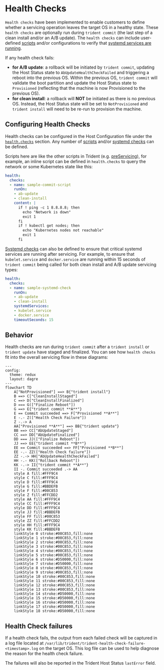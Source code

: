 
# Health Checks

`Health checks` have been implemented to enable customers to define whether a
servicing operation leaves the target OS in a healthy state. These
`health checks` are optionally run during `trident commit` (the last step of a
clean install and/or an A/B update). The `health checks` can include
user-defined [scripts](../Reference/Host-Configuration/API-Reference/Script.md)
and/or configurations to verify that
[systemd services are running](../Reference/Host-Configuration/API-Reference/SystemdCheck.md).

If any health check fails:

* **for A/B update**: a rollback will be initiated by `trident commit`,
  updating the Host Status state to `AbUpdateHealthCheckFailed` and triggering
  a reboot into the previous OS. Within the previous OS, `trident commit` will
  validate the boot partition and update the Host Status state to `Provisioned`
  (reflecting that the machine is now Provisioned to the previous OS).
* **for clean install**: a rollback will **NOT** be initiated as there is no
  previous OS. Instead, the Host Status state will be set to `NotProvisioned`
  and `trident install` will need to be re-run to provision the machine.

## Configuring Health Checks

Health checks can be configured in the Host Configuration file under the
[`health.checks`](../Reference/Host-Configuration/API-Reference/Health.md#checks-optional)
section. Any number of [scripts](../Reference/Host-Configuration/API-Reference/Script.md)
and/or [systemd checks](../Reference/Host-Configuration/API-Reference/SystemdCheck.md)
can be defined.

Scripts here are like the other scripts in Trident (e.g.
[preServicing](../Reference/Host-Configuration/API-Reference/Scripts.md#preservicing-optional)),
for example, an inline script can be defined in `health.checks` to query the
network or some Kubernetes state like this:

```yaml
health:
  checks:
  - name: sample-commit-script
    runOn:
    - ab-update
    - clean-install
    content: |
      if ! ping -c 1 8.8.8.8; then
        echo "Network is down"
        exit 1
      fi
      if ! kubectl get nodes; then
        echo "Kubernetes nodes not reachable"
        exit 1
      fi
```

[Systemd checks](../Reference/Host-Configuration/API-Reference/SystemdCheck.md)
can also be defined to ensure that critical systemd services are running after
servicing. For example, to ensure that `kubelet.service` and `docker.service`
are running within 15 seconds of `trident commit` being called for both clean
install and A/B update servicing types:

```yaml
health:
  checks:
  - name: sample-systemd-check
    runOn:
    - ab-update
    - clean-install
    systemdServices:
    - kubelet.service
    - docker.service
    timeoutSeconds: 15
```

## Behavior

Health checks are run during `trident commit` after a `trident install` or
`trident update` have staged and finalized. You can see how `health checks`
fit into the overall servicing flow in these diagrams:

```mermaid
---
config:
  theme: redux
  layout: dagre
---
flowchart TD
    A["NotProvisioned"] ==> B{"trident install"}
    B ==> C["CleanInstallStaged"]
    C ==> D["CleanInstallFinalized"]
    D === G(["Finalize Reboot"])
    G ==> E{"trident commit **A**"}
    E == Commit succeeded ==> F["Provisioned **A**"]
    E -.- Z(["Health Check Failure"])
    Z -.-> A
    AA["Provisioned **A**"] ==> BB{"trident update"}
    BB ==> CC["AbUpdateStaged"]
    CC ==> DD["AbUpdateFinalized"]
    DD === JJ(["Finalize Reboot"])
    JJ ==> EE{"trident commit **B**"}
    EE == Commit succeeded ==> FF["Provisioned **B**"]
    EE -.- ZZ(["Health Check failure"])
    ZZ -.-> HH["AbUpdateHealthCheckFailed"]
    HH -.- KK(["Rollback Reboot"])
    KK -.-> II{"trident commit **A**"}
    II -. Commit succeeded .-> AA
    style A fill:#FFF9C4
    style C fill:#FFF9C4
    style D fill:#FFF9C4
    style G fill:#BBDEFB
    style F fill:#00C853
    style Z fill:#FFCDD2
    style AA fill:#FFF9C4
    style CC fill:#FFF9C4
    style DD fill:#FFF9C4
    style JJ fill:#BBDEFB
    style FF fill:#00C853
    style ZZ fill:#FFCDD2
    style HH fill:#FFF9C4
    style KK fill:#BBDEFB
    linkStyle 0 stroke:#00C853,fill:none
    linkStyle 1 stroke:#00C853,fill:none
    linkStyle 2 stroke:#00C853,fill:none
    linkStyle 3 stroke:#00C853,fill:none
    linkStyle 4 stroke:#00C853,fill:none
    linkStyle 5 stroke:#00C853,fill:none
    linkStyle 6 stroke:#D50000,fill:none
    linkStyle 7 stroke:#D50000,fill:none
    linkStyle 8 stroke:#00C853,fill:none
    linkStyle 9 stroke:#00C853,fill:none
    linkStyle 10 stroke:#00C853,fill:none
    linkStyle 11 stroke:#00C853,fill:none
    linkStyle 12 stroke:#00C853,fill:none
    linkStyle 13 stroke:#00C853,fill:none
    linkStyle 14 stroke:#D50000,fill:none
    linkStyle 15 stroke:#D50000,fill:none
    linkStyle 16 stroke:#D50000,fill:none
    linkStyle 17 stroke:#D50000,fill:none
    linkStyle 18 stroke:#D50000,fill:none
```

## Health Check failures

If a health check fails, the output from each failed check will be captured in
a log file located at
`/var/lib/trident/trident-health-check-failure-<timestamp>.log`
on the target OS. This log file can be used to help diagnose the reason
for the health check failure.

The failures will also be reported in the Trident Host Status `lastError`
field.

